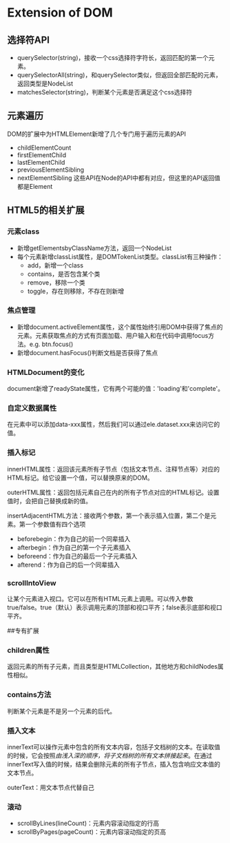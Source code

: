 # Extension of DOM

## 选择符API
* querySelector(string)，接收一个css选择符字符长，返回匹配的第一个元素。
* querySelectorAll(string)，和querySelector类似，但返回全部匹配的元素，返回类型是NodeList
* matchesSelector(string)，判断某个元素是否满足这个css选择符

## 元素遍历
DOM的扩展中为HTMLElement新增了几个专门用于遍历元素的API
* childElementCount
* firstElementChild
* lastElementChild
* previousElementSibling
* nextElementSibling
这些API在Node的API中都有对应，但这里的API返回值都是Element

## HTML5的相关扩展

### 元素class
* 新增getElementsbyClassName方法，返回一个NodeList
* 每个元素新增classList属性，是DOMTokenList类型。classList有三种操作：
  * add，新增一个class
  * contains，是否包含某个类
  * remove，移除一个类
  * toggle，存在则移除，不存在则新增

### 焦点管理
* 新增document.activeElement属性，这个属性始终引用DOM中获得了焦点的元素。元素获取焦点的方式有页面加载、用户输入和在代码中调用focus方法。e.g. btn.focus()
* 新增document.hasFocus()判断文档是否获得了焦点

### HTMLDocument的变化
document新增了readyState属性，它有两个可能的值：'loading'和'complete'。

### 自定义数据属性
在元素中可以添加data-xxx属性，然后我们可以通过ele.dataset.xxx来访问它的值。

### 插入标记
innerHTML属性：返回该元素所有子节点（包括文本节点、注释节点等）对应的HTML标记。给它设置一个值，可以替换原来的DOM。

outerHTML属性：返回包括元素自己在内的所有子节点对应的HTML标记。设置值时，会把自己替换成新的值。

insertAdjacentHTML方法：接收两个参数，第一个表示插入位置，第二个是元素。第一个参数值有四个选项
* beforebegin：作为自己的前一个同辈插入
* afterbegin：作为自己的第一个子元素插入
* beforeend：作为自己的最后一个子元素插入
* afterend：作为自己的后一个同辈插入

### scrollIntoView
让某个元素进入视口。它可以在所有HTML元素上调用。可以传入参数true/false。true（默认）表示调用元素的顶部和视口平齐；false表示底部和视口平齐。

##专有扩展

### children属性
返回元素的所有子元素，而且类型是HTMLCollection，其他地方和childNodes属性相似。

### contains方法
判断某个元素是不是另一个元素的后代。

### 插入文本
innerText可以操作元素中包含的所有文本内容，包括子文档树的文本。在读取值的时候，它会按照*由浅入深的顺序，将子文档树的所有文本拼接起来*。在通过innerText写入值的时候，结果会删除元素的所有子节点，插入包含响应文本值的文本节点。

outerText：用文本节点代替自己

### 滚动
* scrollByLines(lineCount)：元素内容滚动指定的行高
* scrollByPages(pageCount)：元素内容滚动指定的页高